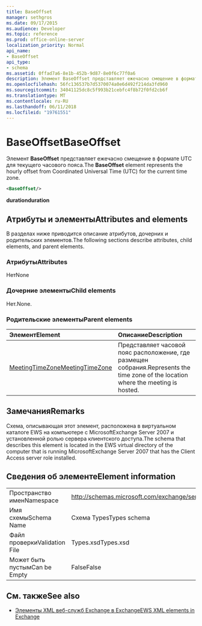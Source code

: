 ```yaml
---
title: BaseOffset
manager: sethgros
ms.date: 09/17/2015
ms.audience: Developer
ms.topic: reference
ms.prod: office-online-server
localization_priority: Normal
api_name:
- BaseOffset
api_type:
- schema
ms.assetid: 0ffad7a6-8e1b-452b-9d87-8e0f6c77f0a6
description: Элемент BaseOffset представляет ежечасно смещение в формате UTC для текущего часового пояса.
ms.openlocfilehash: 56fc136537b7d5370074a0e6d492f214da3fd960
ms.sourcegitcommit: 34041125dc8c5f993b21cebfc4f8b72f0fd2cb6f
ms.translationtype: MT
ms.contentlocale: ru-RU
ms.lasthandoff: 06/11/2018
ms.locfileid: "19761551"
---
```

# <a name="baseoffset"></a><span data-ttu-id="d9ade-103">BaseOffset</span><span class="sxs-lookup"><span data-stu-id="d9ade-103">BaseOffset</span></span>

<span data-ttu-id="d9ade-104">Элемент **BaseOffset** представляет ежечасно смещение в формате UTC для текущего часового пояса.</span><span class="sxs-lookup"><span data-stu-id="d9ade-104">The **BaseOffset** element represents the hourly offset from Coordinated Universal Time (UTC) for the current time zone.</span></span> 
  
```xml
<BaseOffset/>
```

 <span data-ttu-id="d9ade-105">**duration**</span><span class="sxs-lookup"><span data-stu-id="d9ade-105">**duration**</span></span>
## <a name="attributes-and-elements"></a><span data-ttu-id="d9ade-106">Атрибуты и элементы</span><span class="sxs-lookup"><span data-stu-id="d9ade-106">Attributes and elements</span></span>

<span data-ttu-id="d9ade-107">В разделах ниже приводится описание атрибутов, дочерних и родительских элементов.</span><span class="sxs-lookup"><span data-stu-id="d9ade-107">The following sections describe attributes, child elements, and parent elements.</span></span>
  
### <a name="attributes"></a><span data-ttu-id="d9ade-108">Атрибуты</span><span class="sxs-lookup"><span data-stu-id="d9ade-108">Attributes</span></span>

<span data-ttu-id="d9ade-109">Нет</span><span class="sxs-lookup"><span data-stu-id="d9ade-109">None</span></span>
  
### <a name="child-elements"></a><span data-ttu-id="d9ade-110">Дочерние элементы</span><span class="sxs-lookup"><span data-stu-id="d9ade-110">Child elements</span></span>

<span data-ttu-id="d9ade-111">Нет.</span><span class="sxs-lookup"><span data-stu-id="d9ade-111">None.</span></span>
  
### <a name="parent-elements"></a><span data-ttu-id="d9ade-112">Родительские элементы</span><span class="sxs-lookup"><span data-stu-id="d9ade-112">Parent elements</span></span>

|<span data-ttu-id="d9ade-113">**Элемент**</span><span class="sxs-lookup"><span data-stu-id="d9ade-113">**Element**</span></span>|<span data-ttu-id="d9ade-114">**Описание**</span><span class="sxs-lookup"><span data-stu-id="d9ade-114">**Description**</span></span>|
|:-----|:-----|
|[<span data-ttu-id="d9ade-115">MeetingTimeZone</span><span class="sxs-lookup"><span data-stu-id="d9ade-115">MeetingTimeZone</span></span>](meetingtimezone.md) <br/> |<span data-ttu-id="d9ade-116">Представляет часовой пояс расположение, где размещен собрания.</span><span class="sxs-lookup"><span data-stu-id="d9ade-116">Represents the time zone of the location where the meeting is hosted.</span></span>  <br/> |
   
## <a name="remarks"></a><span data-ttu-id="d9ade-117">Замечания</span><span class="sxs-lookup"><span data-stu-id="d9ade-117">Remarks</span></span>

<span data-ttu-id="d9ade-118">Схема, описывающая этот элемент, расположена в виртуальном каталоге EWS на компьютере с MicrosoftExchange Server 2007 и установленной ролью сервера клиентского доступа.</span><span class="sxs-lookup"><span data-stu-id="d9ade-118">The schema that describes this element is located in the EWS virtual directory of the computer that is running MicrosoftExchange Server 2007 that has the Client Access server role installed.</span></span>
  
## <a name="element-information"></a><span data-ttu-id="d9ade-119">Сведения об элементе</span><span class="sxs-lookup"><span data-stu-id="d9ade-119">Element information</span></span>

|||
|:-----|:-----|
|<span data-ttu-id="d9ade-120">Пространство имен</span><span class="sxs-lookup"><span data-stu-id="d9ade-120">Namespace</span></span>  <br/> |http://schemas.microsoft.com/exchange/services/2006/types  <br/> |
|<span data-ttu-id="d9ade-121">Имя схемы</span><span class="sxs-lookup"><span data-stu-id="d9ade-121">Schema Name</span></span>  <br/> |<span data-ttu-id="d9ade-122">Схема Types</span><span class="sxs-lookup"><span data-stu-id="d9ade-122">Types schema</span></span>  <br/> |
|<span data-ttu-id="d9ade-123">Файл проверки</span><span class="sxs-lookup"><span data-stu-id="d9ade-123">Validation File</span></span>  <br/> |<span data-ttu-id="d9ade-124">Types.xsd</span><span class="sxs-lookup"><span data-stu-id="d9ade-124">Types.xsd</span></span>  <br/> |
|<span data-ttu-id="d9ade-125">Может быть пустым</span><span class="sxs-lookup"><span data-stu-id="d9ade-125">Can be Empty</span></span>  <br/> |<span data-ttu-id="d9ade-126">False</span><span class="sxs-lookup"><span data-stu-id="d9ade-126">False</span></span>  <br/> |
   
## <a name="see-also"></a><span data-ttu-id="d9ade-127">См. также</span><span class="sxs-lookup"><span data-stu-id="d9ade-127">See also</span></span>



- [<span data-ttu-id="d9ade-128">Элементы XML веб-служб Exchange в Exchange</span><span class="sxs-lookup"><span data-stu-id="d9ade-128">EWS XML elements in Exchange</span></span>](ews-xml-elements-in-exchange.md)

